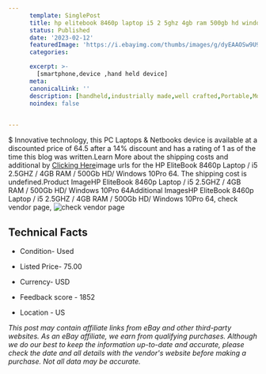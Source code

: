 ```yaml
---
      template: SinglePost
      title: hp elitebook 8460p laptop i5 2 5ghz 4gb ram 500gb hd windows 10pro 64
      status: Published
      date: '2023-02-12'
      featuredImage: 'https://i.ebayimg.com/thumbs/images/g/dyEAAOSw9U9jvIjA/s-l225.jpg'
      categories: 

      excerpt: >-
        [smartphone,device ,hand held device]
      meta:
      canonicalLink: ''
      description: [handheld,industrially made,well crafted,Portable,Mobile,Compact,Convenient,Lightweight,Maneuverable,Man-portable,Miniature,Carriable,Hand-held,Light,Holdable,Transportable,Mobile device,Pocket-sized,On-the-go,Wireless,Cordless,Compact size,Convenient size, smartphone,device ,hand held device]
      noindex: false

        
---
```

$
    Innovative technology, this PC Laptops & Netbooks device is available at a discounted price of 64.5 after a 14% discount and has a rating of 1 as of the time this blog was written.Learn More about the shipping costs and additional by [Clicking Here](https://www.ebay.com/itm/195551664704?hash=item2d87c99a40%3Ag%3AdyEAAOSw9U9jvIjA&mkevt=1&mkcid=1&mkrid=711-53200-19255-0&campid=%253CePNCampaignId%253E&customid=%253CreferenceId%253E&toolid=10049)image urls for the HP EliteBook 8460p Laptop / i5 2.5GHZ /  4GB RAM / 500Gb HD/  Windows 10Pro 64. The shipping cost is undefined.Product ImageHP EliteBook 8460p Laptop / i5 2.5GHZ /  4GB RAM / 500Gb HD/  Windows 10Pro 64Additional ImagesHP EliteBook 8460p Laptop / i5 2.5GHZ /  4GB RAM / 500Gb HD/  Windows 10Pro 64, check vendor page, ![check vendor page](https://origin-galleryplus.ebayimg.com/ws/web/195551664704_2_0_1/225x225.jpg,https://origin-galleryplus.ebayimg.com/ws/web/195551664704_3_0_1/225x225.jpg,https://origin-galleryplus.ebayimg.com/ws/web/195551664704_4_0_1/225x225.jpg,https://origin-galleryplus.ebayimg.com/ws/web/195551664704_5_0_1/225x225.jpg,https://origin-galleryplus.ebayimg.com/ws/web/195551664704_6_0_1/225x225.jpg,https://origin-galleryplus.ebayimg.com/ws/web/195551664704_7_0_1/225x225.jpg,https://origin-galleryplus.ebayimg.com/ws/web/195551664704_8_0_1/225x225.jpg)
    
    

 ## Technical Facts 



     
      

 - Condition- Used 


      

 - Listed Price- 75.00 


      

 - Currency- USD 


      

 - Feedback score - 1852 


      

 - Location - US 


      
      

 *_This post may contain affiliate links from eBay and other third-party websites. As an eBay affiliate, we earn from qualifying purchases. Although we do our best to keep the information up-to-date and accurate, please check the date and all details with the vendor's website before making a purchase. Not all data may be accurate._*



    
    
    
    
    